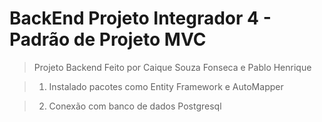 # BackEnd Projeto Integrador 4 - Padrão de Projeto MVC
> Projeto Backend Feito por Caique Souza Fonseca e Pablo Henrique

>1) Instalado pacotes como Entity Framework e AutoMapper <br>

>2) Conexão com banco de dados Postgresql